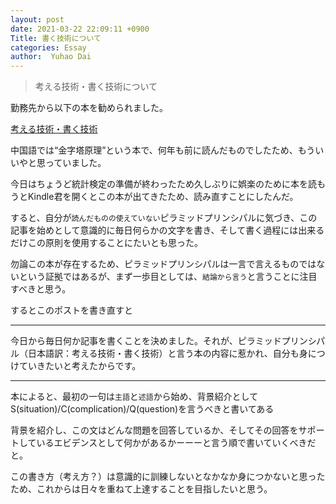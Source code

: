 ```yaml
---
layout: post
date: 2021-03-22 22:09:11 +0900
Title: 書く技術について
categories: Essay
author:  Yuhao Dai
---
```


> 考える技術・書く技術について

勤務先から以下の本を勧められました。

[考える技術・書く技術](https://amzn.to/3c94n86)

中国語では“金字塔原理”という本で、何年も前に読んだものでしたため、もういいやと思っていました。

今日はちょうど統計検定の準備が終わったため久しぶりに娯楽のために本を読もうとKindle君を開くとこの本が出てきたため、読み直すことにしたんだ。

すると、自分が`読んだものの使えていない`ピラミッドプリンシパルに気づき、この記事を始めとして意識的に毎日何らかの文字を書き、そして書く過程には出来るだけこの原則を使用することにたいとも思った。

勿論この本が存在するため、ピラミッドプリンシパルは一言で言えるものではないという証拠ではあるが、まず一歩目としては、`結論から言う`と言うことに注目すべきと思う。

するとこのポストを書き直すと

-----

今日から毎日何か記事を書くことを決めました。それが、ピラミッドプリンシパル（日本語訳：考える技術・書く技術）と言う本の内容に惹かれ、自分も身につけていきたいと考えたからです。

-----

本によると、最初の一句は`主語`と`述語`から始め、背景紹介としてS(situation)/C(complication)/Q(question)を言うべきと書いてある

背景を紹介し、この文はどんな問題を回答しているか、そしてその回答をサポートしているエビデンスとして何かがあるかーーーと言う順で書いていくべきだと。

この書き方（考え方？）は意識的に訓練しないとなかなか身につかないと思ったため、これからは日々を重ねて上達することを目指したいと思う。
